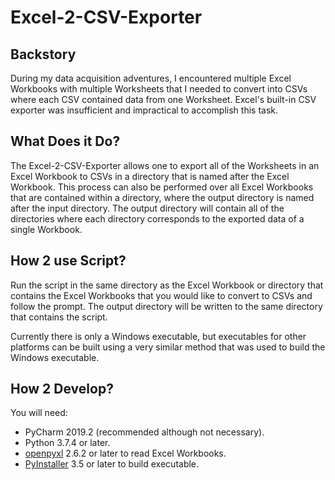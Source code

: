# Excel-2-CSV-Exporter

## Backstory
During my data acquisition adventures, I encountered multiple Excel Workbooks with multiple Worksheets that I needed to convert into CSVs where each CSV contained data from one Worksheet. Excel's built-in CSV exporter was insufficient and impractical to accomplish this task. 

## What Does it Do?
The Excel-2-CSV-Exporter allows one to export all of the Worksheets in an Excel Workbook to CSVs in a directory that is named after the Excel Workbook. This process can also be performed over all Excel Workbooks that are contained within a directory, where the output directory is named after the input directory. The output directory will contain all of the directories where each directory corresponds to the exported data of a single Workbook.

## How 2 use Script?
Run the script in the same directory as the Excel Workbook or directory that contains the Excel Workbooks that you would like to convert to CSVs and follow the prompt. The output directory will be written to the same directory that contains the script.

Currently there is only a Windows executable, but executables for other platforms can be built using a very similar method that was used to build the Windows executable.

## How 2 Develop?
You will need:
- PyCharm 2019.2 (recommended although not necessary). 
- Python 3.7.4 or later.
- [openpyxl](https://openpyxl.readthedocs.io/en/stable/) 2.6.2 or later to read Excel Workbooks.
- [PyInstaller](https://pyinstaller.readthedocs.io/en/stable/) 3.5 or later to build executable.
